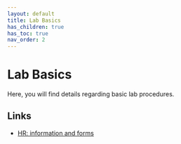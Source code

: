 ```yaml
---
layout: default
title: Lab Basics
has_children: true
has_toc: true
nav_order: 2
---
```


# Lab Basics

Here, you will find details regarding basic lab procedures.

## Links
- [HR: information and forms](https://www.uni-bamberg.de/abt-personal/formulare-infos-und-merkblaetter/)
